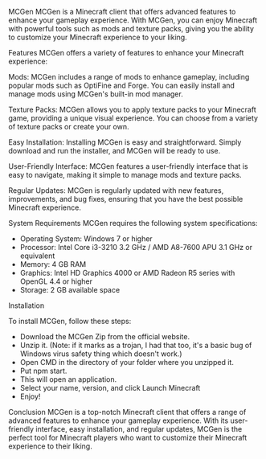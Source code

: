 MCGen
MCGen is a Minecraft client that offers advanced features to enhance your gameplay experience. With MCGen, you can enjoy Minecraft with powerful tools such as mods and texture packs, giving you the ability to customize your Minecraft experience to your liking.

Features
MCGen offers a variety of features to enhance your Minecraft experience:

Mods: MCGen includes a range of mods to enhance gameplay, including popular mods such as OptiFine and Forge. You can easily install and manage mods using MCGen's built-in mod manager.

Texture Packs: MCGen allows you to apply texture packs to your Minecraft game, providing a unique visual experience. You can choose from a variety of texture packs or create your own.

Easy Installation: Installing MCGen is easy and straightforward. Simply download and run the installer, and MCGen will be ready to use.

User-Friendly Interface: MCGen features a user-friendly interface that is easy to navigate, making it simple to manage mods and texture packs.

Regular Updates: MCGen is regularly updated with new features, improvements, and bug fixes, ensuring that you have the best possible Minecraft experience.

System Requirements
MCGen requires the following system specifications:
- Operating System: Windows 7 or higher
- Processor: Intel Core i3-3210 3.2 GHz / AMD A8-7600 APU 3.1 GHz or equivalent
- Memory: 4 GB RAM
- Graphics: Intel HD Graphics 4000 or AMD Radeon R5 series with OpenGL 4.4 or higher
- Storage: 2 GB available space

Installation

To install MCGen, follow these steps:

- Download the MCGen Zip from the official website.
- Unzip it. (Note: if it marks as a trojan, I had that too, it's a basic bug of Windows virus safety thing which doesn't work.)
- Open CMD in the directory of your folder where you unzipped it.
- Put npm start.
- This will open an application.
- Select your name, version, and click Launch Minecraft
- Enjoy!

Conclusion
MCGen is a top-notch Minecraft client that offers a range of advanced features to enhance your gameplay experience. With its user-friendly interface, easy installation, and regular updates, MCGen is the perfect tool for Minecraft players who want to customize their Minecraft experience to their liking.
